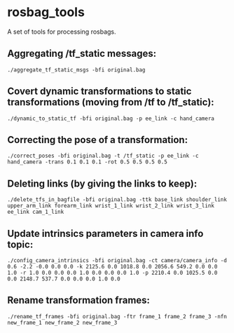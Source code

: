 # rosbag_tools
A set of tools for processing rosbags.

## Aggregating /tf_static messages:

    ./aggregate_tf_static_msgs -bfi original.bag

## Covert dynamic transformations to static transformations (moving from /tf to /tf_static):

    ./dynamic_to_static_tf -bfi original.bag -p ee_link -c hand_camera

## Correcting the pose of a transformation:

    ./correct_poses -bfi original.bag -t /tf_static -p ee_link -c hand_camera -trans 0.1 0.1 0.1 -rot 0.5 0.5 0.5 0.5

## Deleting links (by giving the links to keep):

    ./delete_tfs_in_bagfile -bfi original.bag -ttk base_link shoulder_link upper_arm_link forearm_link wrist_1_link wrist_2_link wrist_3_link ee_link cam_1_link

## Update intrinsics parameters in camera info topic:

    ./config_camera_intrinsics -bfi original.bag -ct camera/camera_info -d 0.6 -2.2 -0.0 0.0 0.0 -k 2125.6 0.0 1018.8 0.0 2056.6 549.2 0.0 0.0 1.0 -r 1.0 0.0 0.0 0.0 1.0 0.0 0.0 0.0 1.0 -p 2210.4 0.0 1025.5 0.0 0.0 2148.7 537.7 0.0 0.0 0.0 1.0 0.0

## Rename transformation frames:

    ./rename_tf_frames -bfi original.bag -ftr frame_1 frame_2 frame_3 -nfn new_frame_1 new_frame_2 new_frame_3

